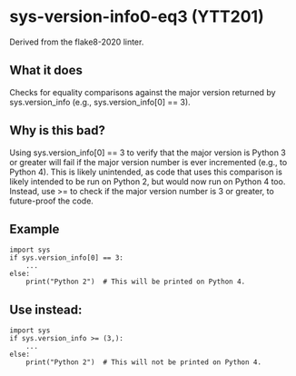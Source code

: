 # sys-version-info0-eq3 (YTT201)
Derived from the flake8-2020 linter.
## What it does
Checks for equality comparisons against the major version returned by
sys.version_info (e.g., sys.version_info[0] == 3).
## Why is this bad?
Using sys.version_info[0] == 3 to verify that the major version is
Python 3 or greater will fail if the major version number is ever
incremented (e.g., to Python 4). This is likely unintended, as code
that uses this comparison is likely intended to be run on Python 2,
but would now run on Python 4 too.
Instead, use >= to check if the major version number is 3 or greater,
to future-proof the code.
## Example
```
import sys
if sys.version_info[0] == 3:
    ...
else:
    print("Python 2")  # This will be printed on Python 4.
```
## Use instead:
```
import sys
if sys.version_info >= (3,):
    ...
else:
    print("Python 2")  # This will not be printed on Python 4.
```